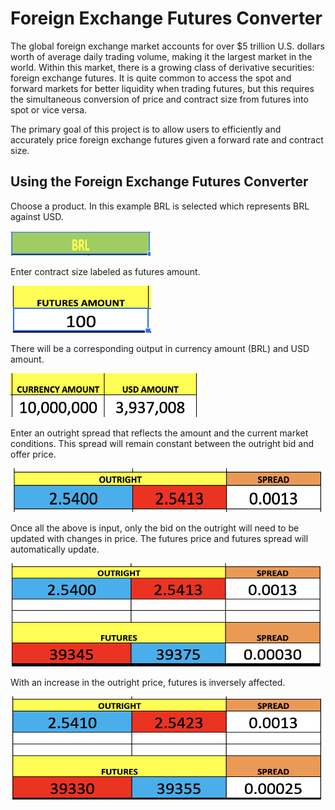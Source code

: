 # Foreign Exchange Futures Converter
The global foreign exchange market accounts for over $5 trillion U.S. dollars worth of average daily trading volume, making it the largest market in the world.  Within this market, there is a growing class of derivative securities: foreign exchange futures.  It is quite common to access the spot and forward markets for better liquidity when trading futures, but this requires the simultaneous conversion of price and contract size from futures into spot or vice versa.

The primary goal of this project is to allow users to efficiently and accurately price foreign exchange futures given a forward rate and contract size.

## Using the Foreign Exchange Futures Converter
Choose a product.  In this example BRL is selected which represents BRL against USD.

<img src="images/Screen Shot 2019-11-05 at 8.00.26 PM.png" width="225" height="40">


Enter contract size labeled as futures amount.

<img src="images/Screen Shot 2019-11-05 at 8.28.21 PM.png" width="225" height="75">


There will be a corresponding output in currency amount (BRL) and USD amount.

<img src="images/Screen Shot 2019-11-05 at 9.27.27 PM.png" width="300" height="70">


Enter an outright spread that reflects the amount and the current market conditions.  This spread will remain constant between the outright bid and offer price.

<img src="images/Screen Shot 2019-11-05 at 10.19.49 PM.png" width="500" height="70">


Once all the above is input, only the bid on the outright will need to be updated with changes in price.  The futures price and futures spread will automatically update.

<img src="images/Screen Shot 2019-11-05 at 10.37.05 PM.png" width="500" height="165">


With an increase in the outright price, futures is inversely affected.

<img src="images/Screen Shot 2019-11-05 at 10.37.51 PM.png" width="500" height="165">
